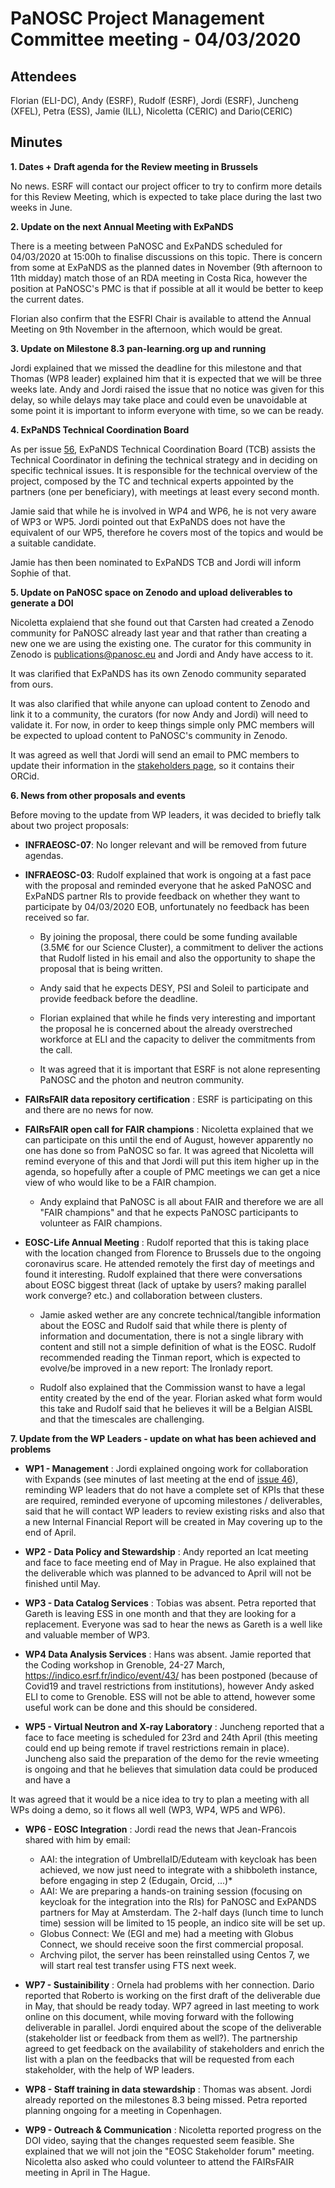 ﻿PaNOSC Project Management Committee meeting - 04/03/2020
========================================================


Attendees
-------
Florian (ELI-DC), Andy (ESRF), Rudolf (ESRF), Jordi (ESRF), Juncheng (XFEL), Petra (ESS), Jamie (ILL), Nicoletta (CERIC) and Dario(CERIC)



Minutes
-------	

**1. Dates + Draft agenda for the Review meeting in Brussels** 

No news. ESRF will contact our project officer to try to confirm more details for this Review Meeting, which is expected to take place during the last two weeks in June.


**2. Update on the next Annual Meeting with ExPaNDS** 

There is a meeting between PaNOSC and ExPaNDS scheduled for 04/03/2020 at 15:00h to finalise discussions on this topic. There is concern from some at ExPaNDS as the planned dates in November (9th afternoon to 11th midday) match those of an RDA meeting in Costa Rica, however the position at PaNOSC's PMC is that if possible at all it would be better to keep the current dates.

Florian also confirm that the ESFRI Chair is available to attend the Annual Meeting on 9th November in the afternoon, which would be great.

**3. Update on Milestone 8.3 pan-learning.org up and running**

Jordi explained that we missed the deadline for this milestone and that Thomas (WP8 leader) explained him that it is expected that we will be three weeks late. Andy and Jordi raised the issue that no notice was given for this delay, so while delays may take place and could even be unavoidable at some point it is important to inform everyone with time, so we can be ready.

**4. ExPaNDS Technical Coordination Board**

As per issue [56](https://github.com/panosc-eu/panosc/issues/56), ExPaNDS Technical Coordination Board (TCB) assists the Technical Coordinator in defining the technical strategy and in deciding on specific technical issues. It is responsible for the technical overview of the project, composed by the TC and technical experts appointed by the partners (one per beneficiary), with meetings at least every second month.

Jamie said that while he is involved in WP4 and WP6, he is not very aware of WP3 or WP5. Jordi pointed out that ExPaNDS does not have the equivalent of our WP5, therefore he covers most of the topics and would be a suitable candidate.

Jamie has then been nominated to ExPaNDS TCB and Jordi will inform Sophie of that.

**5. Update on PaNOSC space on Zenodo and upload deliverables to generate a DOI**

Nicoletta explaiend that she found out that Carsten had created a Zenodo community for PaNOSC already last year and that rather than creating a new one we are using the existing one. The curator for this community in Zenodo is publications@panosc.eu and Jordi and Andy have access to it.

It was clarified that ExPaNDS has its own Zenodo community separated from ours.

It was also clarified that while anyone can upload content to Zenodo and link it to a community, the curators (for now Andy and Jordi) will need to validate it. For now, in order to keep things simple only PMC members will be expected to upload content to PaNOSC's community in Zenodo.

It was agreed as well that Jordi will send an email to PMC members to update their information in the [stakeholders page](https://github.com/panosc-eu/panosc/wiki/PaNOSC-Stakeholders), so it contains their ORCid.

**6. News from other proposals and events**

Before moving to the update from WP leaders, it was decided to briefly talk about two project proposals:

* **INFRAEOSC-07**: No longer relevant and will be removed from future agendas.

* **INFRAEOSC-03**: Rudolf explained that work is ongoing at a fast pace with the proposal and reminded everyone that he asked PaNOSC and ExPaNDS partner RIs to provide feedback on whether they want to participate by 04/03/2020 EOB, unfortunately no feedback has been received so far.

  * By joining the proposal, there could be some funding available (3.5M€ for our Science Cluster), a commitment to deliver the actions that Rudolf listed in his email and also the opportunity to shape the proposal that is being written.

  * Andy said that he expects DESY, PSI and Soleil to participate and provide feedback before the deadline.

  * Florian explained that while he finds very interesting and important the proposal he is concerned about the already overstreched workforce at ELI and the capacity to deliver the commitments from the call.

  * It was agreed that it is important that ESRF is not alone representing PaNOSC and the photon and neutron community.

* **FAIRsFAIR data repository certification** : ESRF is participating on this and there are no news for now.

* **FAIRsFAIR open call for FAIR champions** : Nicoletta explained that we can participate on this until the end of August, however apparently no one has done so from PaNOSC so far. It was agreed that Nicoletta will remind everyone of this and that Jordi will put this item higher up in the agenda, so hopefully after a couple of PMC meetings we can get a nice view of who would like to be a FAIR champion.

  * Andy explaind that PaNOSC is all about FAIR and therefore we are all "FAIR champions" and that he expects PaNOSC participants to volunteer as FAIR champions.

* **EOSC-Life Annual Meeting** : Rudolf reported that this is taking place with the location changed from Florence to Brussels due to the ongoing coronavirus scare. He attended remotely the first day of meetings and found it interesting. Rudolf explained that there were conversations about EOSC biggest threat (lack of uptake by users? making parallel work converge? etc.) and collaboration between clusters.

  * Jamie asked wether are any concrete technical/tangible information about the EOSC and Rudolf said that while there is plenty of information and documentation, there is not a single library with content and still not a simple definition of what is the EOSC. Rudolf recommended reading the Tinman report, which is expected to evolve/be improved in a new report: The Ironlady report.

  * Rudolf also explained that the Commission wanst to have a legal entity created by the end of the year. Florian asked what form would this take and Rudolf said that he believes it will be a Belgian AISBL and that the timescales are challenging.


**7. Update from the WP Leaders - update on what has been achieved and problems**

* **WP1 - Management** : Jordi explained ongoing work for collaboration with Expands (see minutes of last meeting at the end of [issue 46](https://github.com/panosc-eu/panosc/issues/46)), reminding WP leaders that do not have a complete set of KPIs that these are required, reminded everyone of upcoming milestones / deliverables, said that he will contact WP leaders to review existing risks and also that a new Internal Financial Report will be created in May covering up to the end of April.

* **WP2 - Data Policy and Stewardship** : Andy reported an Icat meeting and face to face meeting end of May in Prague. He also explained that the deliverable which was planned to be advanced to April will not be finished until May.

* **WP3 - Data Catalog Services** : Tobias was absent. Petra reported that Gareth is leaving ESS in one month and that they are looking for a replacement. Everyone was sad to hear the news as Gareth is a well like and valuable member of WP3.

* **WP4 Data Analysis Services** : Hans was absent. Jamie reported that  the Coding workshop in Grenoble, 24-27 March, https://indico.esrf.fr/indico/event/43/ has been postponed (because of Covid19 and travel restrictions from institutions), however Andy asked ELI to come to Grenoble. ESS will not be able to attend, however some useful work can be done and this should be considered.

* **WP5 - Virtual Neutron and X-ray Laboratory** : Juncheng reported that a face to face meeting is scheduled for 23rd and 24th April (this meeting could end up being remote if travel restrictions remain in place). Juncheng also said the preparation of the demo for the revie wmeeting is ongoing and that he believes that simulation data could be produced and have a 

It was agreed that it would be a nice idea to try to plan a meeting with all WPs doing a demo, so it flows all well (WP3, WP4, WP5 and WP6).

* **WP6 - EOSC Integration** : Jordi read the news that Jean-Francois shared with him by email:

  - AAI: the integration of UmbrellaID/Eduteam with keycloak has been achieved, we now just need to integrate with a shibboleth instance, before engaging in step 2 (Edugain, Orcid, ...)*
  - AAI: We are preparing a hands-on training session (focusing on keycloak for the integration into the RIs) for PaNOSC and ExPANDS partners for May at Amsterdam.  The 2-half days (lunch time to lunch time) session will be limited to 15 people, an indico site will be set up.
  - Globus Connect: We (EGI and me) had a meeting with Globus Connect, we should receive soon the first commercial proposal.
  - Archving pilot, the server has been reinstalled using Centos 7, we will start real test transfer using FTS next week.

* **WP7 - Sustainibility** : Ornela had problems with her connection. Dario reported that Roberto is working on the first draft of the deliverable due in May, that should be ready today. WP7 agreed in last meeting to work online on this document, while moving forward with the following deliverable in parallel. Jordi enquired about the scope of the deliverable (stakeholder list or feedback from them as well?). The partnership agreed to get feedback on the availability of stakeholders and enrich the list with a plan on the feedbacks that will be requested from each stakeholder, with the help of WP leaders.

* **WP8 - Staff training in data stewardship** : Thomas was absent. Jordi already reported on the milestones 8.3 being missed. Petra reported planning ongoing for a meeting in Copenhagen.

* **WP9 - Outreach & Communication** : Nicoletta reported progress on the DOI video, saying that the changes requested seem feasible. She explained that we will not join the "EOSC Stakeholder forum" meeting. Nicoletta also asked who could volunteer to attend the FAIRsFAIR meeting in April in The Hague.








